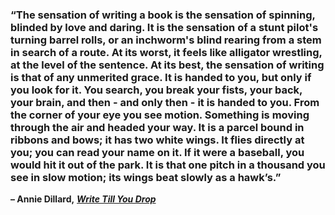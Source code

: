 ### “The sensation of writing a book is the sensation of spinning, blinded by love and daring. It is the sensation of a stunt pilot's turning barrel rolls, or an inchworm's blind rearing from a stem in search of a route. At its worst, it feels like alligator wrestling, at the level of the sentence. At its best, the sensation of writing is that of any unmerited grace. It is handed to you, but only if you look for it. You search, you break your fists, your back, your brain, and then - and only then - it is handed to you. From the corner of your eye you see motion. Something is moving through the air and headed your way. It is a parcel bound in ribbons and bows; it has two white wings. It flies directly at you; you can read your name on it. If it were a baseball, you would hit it out of the park. It is that one pitch in a thousand you see in slow motion; its wings beat slowly as a hawk’s.”

**– Annie Dillard,** _[**Write Till You Drop**](https://londonwriterssalon.us4.list-manage.com/track/click?u=8b047263967451488070a8ad0&id=f426c07e49&e=bc5cbc9b90)_
